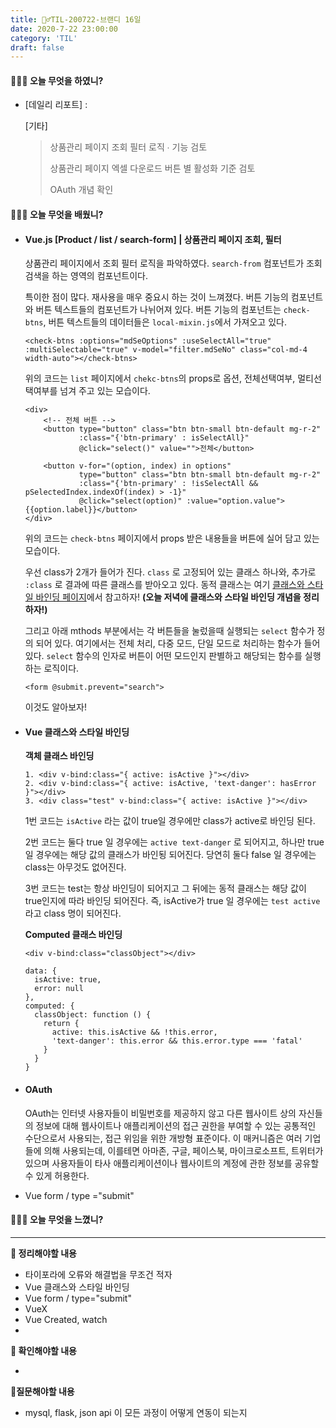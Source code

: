 ```yaml
---
title: 🏃‍♂️TIL-200722-브랜디 16일
date: 2020-7-22 23:00:00
category: 'TIL'
draft: false
---
```




#### 👨🏻‍💻 오늘 무엇을 하였니?

- [데일리 리포트] : 

  [기타]

  > 상품관리 페이지 조회 필터 로직 ∙ 기능 검토
  >
  > 상품관리 페이지 엑셀 다운로드 버튼 별 활성화 기준 검토
  >
  > OAuth 개념 확인



#### 👨🏻‍🎓 오늘 무엇을 배웠니?

- #### Vue.js [Product / list / search-form] | 상품관리 페이지 조회, 필터

  상품관리 페이지에서 조회 필터 로직을 파악하였다. `search-from` 컴포넌트가 조회 검색을 하는 영역의 컴포넌트이다.

  특이한 점이 많다. 재사용을 매우 중요시 하는 것이 느껴졌다. 버튼 기능의 컴포넌트와 버튼 텍스트들의 컴포넌트가 나뉘어져 있다. 버튼 기능의 컴포넌트는 `check-btns`, 버튼 텍스트들의 데이터들은 `local-mixin.js`에서 가져오고 있다.

  ```vue
  <check-btns :options="mdSeOptions" :useSelectAll="true" :multiSelectable="true" v-model="filter.mdSeNo" class="col-md-4 width-auto"></check-btns>
  ```

  위의 코드는 `list` 페이지에서  `chekc-btns`의 props로 옵션, 전체선택여부, 멀티선택여부를 넘겨 주고 있는 모습이다.

  ```vue
  <div>
      <!-- 전체 버튼 -->
      <button type="button" class="btn btn-small btn-default mg-r-2"
              :class="{'btn-primary' : isSelectAll}"
              @click="select()" value="">전체</button>
  
      <button v-for="(option, index) in options"
              type="button" class="btn btn-small btn-default mg-r-2"
              :class="{'btn-primary' : !isSelectAll && pSelectedIndex.indexOf(index) > -1}"
              @click="select(option)" :value="option.value">{{option.label}}</button>
  </div>
  ```

  위의 코드는 `check-btns` 페이지에서 props 받은 내용들을 버튼에 실어 담고 있는 모습이다.

  우선 class가 2개가 들어가 진다. `class` 로 고정되어 있는 클래스 하나와, 추가로 `:class` 로 결과에 따른  클래스를 받아오고 있다. 동적 클래스는 여기 [클래스와 스타일 바인딩 페이지](https://kr.vuejs.org/v2/guide/class-and-style.html)에서 참고하자! **(오늘 저녁에 클래스와 스타일 바인딩 개념을 정리하자!)**

  그리고 아래 mthods 부분에서는 각 버튼들을 눌렀을때 실행되는 `select` 함수가 정의 되어 있다. 여기에서는 전체 처리, 다중 모드, 단일 모드로 처리하는 함수가 들어있다. `select` 함수의 인자로 버튼이 어떤 모드인지 판별하고 해당되는 함수를 실행하는 로직이다.

  ```vue
  <form @submit.prevent="search">
  ```

  이것도 알아보자!

- #### Vue 클래스와 스타일 바인딩

  **객체 클래스 바인딩**

  ```vue
  1. <div v-bind:class="{ active: isActive }"></div>
  2. <div v-bind:class="{ active: isActive, 'text-danger': hasError }"></div>
  3. <div class="test" v-bind:class="{ active: isActive }"></div>
  ```

  1번 코드는 `isActive` 라는 값이 true일 경우에만 class가 active로 바인딩 된다.

  2번 코드는 둘다 true 일 경우에는 `active text-danger` 로 되어지고, 하나만 true 일 경우에는 해당 값의 클래스가 바인됭 되어진다. 당연히 둘다 false 일 경우에는 class는 아무것도 없어진다.

  3번 코드는 test는 항상 바인딩이 되어지고 그 뒤에는 동적 클래스는 해당 값이 true인지에 따라 바인딩 되어진다. 즉, isActive가 true 일 경우에는 `test active` 라고 class 명이 되어진다.

  **Computed 클래스 바인딩**

  ```vue
  <div v-bind:class="classObject"></div>
  
  data: {
    isActive: true,
    error: null
  },
  computed: {
    classObject: function () {
      return {
        active: this.isActive && !this.error,
        'text-danger': this.error && this.error.type === 'fatal'
      }
    }
  }
  ```

  

- #### OAuth

  OAuth는 인터넷 사용자들이 비밀번호를 제공하지 않고 다른 웹사이트 상의 자신들의 정보에 대해 웹사이트나 애플리케이션의 접근 권한을 부여할 수 있는 공통적인 수단으로서 사용되는, 접근 위임을 위한 개방형 표준이다. 이 매커니즘은 여러 기업들에 의해 사용되는데, 이를테면 아마존,  구글, 페이스북, 마이크로소프트, 트위터가 있으며 사용자들이 타사 애플리케이션이나 웹사이트의 계정에 관한 정보를 공유할 수 있게 허용한다.

- Vue form / type ="submit"

#### 💆🏻‍♂️ 오늘 무엇을 느꼈니?



---

**📝 정리해야할 내용**

- 타이포라에 오류와 해결법을 무조건 적자
- Vue 클래스와 스타일 바인딩
- Vue form / type="submit"
- VueX 
- Vue Created, watch 
- 

**🔎 확인해야할 내용**

- 

**🤔질문해야할 내용**

- mysql, flask, json api 이 모든 과정이 어떻게 연동이 되는지